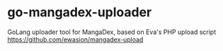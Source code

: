 # go-mangadex-uploader
GoLang uploader tool for MangaDex, based on Eva's PHP upload script https://github.com/ewasion/mangadex-upload
